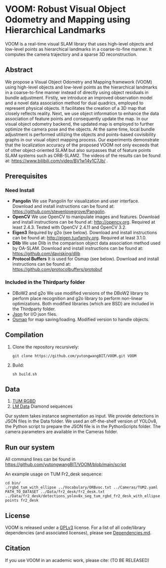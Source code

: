 # VOOM: Robust Visual Object Odometry and Mapping using Hierarchical Landmarks

VOOM is a real-time visual SLAM library that uses high-level objects and low-level points as hierarchical landmarks in a coarse-to-fine manner. It computes the camera trajectory and a sparse 3D reconstruction. 

## Abstract
We propose a Visual Object Odometry and Mapping framework (VOOM) using high-level objects and low-level points as the hierarchical landmarks in a coarse-to-fine manner instead of directly using object residuals in bundle adjustment. Firstly, we introduce an improved observation model and a novel data association method for dual quadrics, employed to represent physical objects. It facilitates the creation of a 3D map that closely reflects reality. Next, we use object information to enhance the data association of feature points and consequently update the map. In our visual object odometry backend, the updated map is employed to further optimize the camera pose and the objects. At the same time, local bundle adjustment is performed utilizing the objects and points-based covisibility graphs in our visual object mapping process. Our experiments demonstrate that the localization accuracy of the proposed VOOM not only exceeds that of other object-oriented SLAM but also surpasses that of feature points SLAM systems such as ORB-SLAM2. The videos of the results can be found at: https://www.bilibili.com/video/BV1w14y1C7Jb/ .

## Prerequisites
### Need Install
- **Pangolin**
We use Pangolin for visualization and user interface. Download and install instructions can be found at: https://github.com/stevenlovegrove/Pangolin.
- **OpenCV**
We use OpenCV to manipulate images and features. Download and install instructions can be found at: http://opencv.org. Required at least 2.4.3. Tested with OpenCV 2.4.11 and OpenCV 3.2.
- **Eigen3**
Required by g2o (see below). Download and install instructions can be found at: http://eigen.tuxfamily.org. Required at least 3.1.0.
- **Dlib**
We use Dlib in the comparison object data association method used by OA-SLAM. Download and install instructions can be found at: https://github.com/davisking/dlib
- **Protocol Buffers**
It is used for Osmap (see below). Download and install instructions can be found at: https://github.com/protocolbuffers/protobuf

### Included in the Thirdparty folder
- DBoW2 and g2o 
We use modified versions of the DBoW2 library to perform place recognition and g2o library to perform non-linear optimizations. Both modified libraries (which are BSD) are included in the Thirdparty folder.
- [Json](https://github.com/nlohmann/json) for I/O json files.
- [Osmap](https://github.com/AlejandroSilvestri/osmap) for map saving/loading. Modified version to handle objects.

## Compilation

1. Clone the repository recursively:

    ```git clone https://github.com/yutongwangBIT/VOOM.git VOOM```
3. Build:
 
   ```sh build.sh```

## Data
1. [TUM RGBD](https://cvg.cit.tum.de/data/datasets/rgbd-dataset/download)
2. [LM Data](https://peringlab.org/lmdata/) Diamond sequences

Our system takes instance segmentation as input. We provide detections in JSON files in the Data folder. We used an off-the-shelf version of YOLOv8, the Python script to prepare the JSON file is in the PythonScripts folder. 
The camera parameters are available in the Cameras folder.

## Run our system
All command lines can be found in https://github.com/yutongwangBIT/VOOM/blob/main/script

An example usage on TUM Fr2_desk sequence:
```
cd bin/
./rgbd_tum_with_ellipse ../Vocabulary/ORBvoc.txt ../Cameras/TUM2.yaml PATH_TO_DATASET ../Data/fr2_desk/fr2_desk.txt ../Data/fr2_desk/detections_yolov8x_seg_tum_rgbd_fr2_desk_with_ellipse.json points fr2_desk
```

## License
VOOM is released under a [GPLv3](https://github.com/yutongwangBIT/VOOM/blob/main/LICENSE) license. For a list of all code/library dependencies (and associated licenses), please see [Dependencies.md](https://github.com/yutongwangBIT/VOOM/blob/main/Dependencies.md).

## Citation
If you use VOOM in an academic work, please cite: (TO BE RELEASED)
